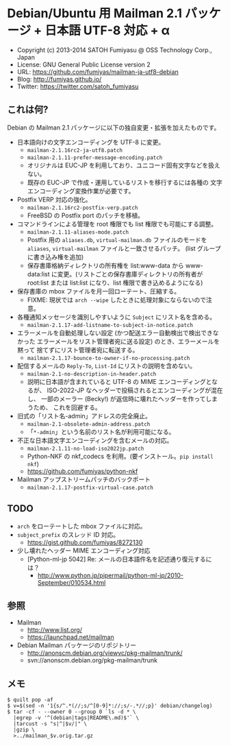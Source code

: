Debian/Ubuntu 用 Mailman 2.1 パッケージ + 日本語 UTF-8 対応 + α
======================================================================

  * Copyright (c) 2013-2014 SATOH Fumiyasu @ OSS Technology Corp., Japan
  * License: GNU General Public License version 2
  * URL: <https://github.com/fumiyas/mailman-ja-utf8-debian>
  * Blog: <http://fumiyas.github.io/>
  * Twitter: <https://twitter.com/satoh_fumiyasu>

これは何?
----------------------------------------------------------------------

Debian の Mailman 2.1 パッケージに以下の独自変更・拡張を加えたものです。

  * 日本語向けの文字エンコーディングを UTF-8 に変更。
    * `mailman-2.1.16rc2-ja-utf8.patch`
    * `mailman-2.1.11-prefer-message-encoding.patch`
    * オリジナルは EUC-JP を利用しており、ユニコード固有文字などを扱えない。
    * 既存の EUC-JP で作成・運用しているリストを移行するには各種の
      文字エンコーディング変換作業が必要です。
  * Postfix VERP 対応の強化。
    * `mailman-2.1.16rc2-postfix-verp.patch`
    * FreeBSD の Postfix port のパッチを移植。
  * コマンドラインによる管理を root 権限でも list 権限でも可能にする調整。
    * `mailman-2.1.11-aliases-mode.patch`
    * Postfix 用の `aliases.db`, `virtual-mailman.db` ファイルのモードを
      `aliases`, `virtual-mailman` ファイルと一致させるパッチ。
      (list グループに書き込み権を追加)
    * 保存書庫格納ディレクトリの所有権を list:www-data から www-data:list
      に変更。(リストごとの保存書庫ディレクトリの所有者が root:list または
      list:list になり、list 権限で書き込めるようになる)
  * 保存書庫の mbox ファイルを月一回ローテート、圧縮する。
    * FIXME: 現状では `arch --wipe` したときに処理対象にならないので注意。
  * 各種通知メッセージを識別しやすいように `Subject` にリスト名を含める。
    * `mailman-2.1.17-add-listname-to-subject-in-notice.patch`
  * エラーメールを自動処理しない設定 (かつ配送エラー自動検出で検出できなかった
    エラーメールをリスト管理者宛に送る設定) のとき、エラーメールを黙って
    捨てずにリスト管理者宛に転送する。
    * `mailman-2.1.17-bounce-to-owner-if-no-processing.patch`
  * 配信するメールの `Reply-To`, `List-Id` にリストの説明を含めない。
    * `mailman-2.1-no-description-in-header.patch`
    * 説明に日本語が含まれていると UTF-8 の MIME エンコーディングとなるが、
      ISO-2022-JP なヘッダーで投稿されるとエンコーディングが混在し、
      一部のメーラー (Becky!) が返信時に壊れたヘッダーを作ってしまうため、
      これを回避する。
  * 旧式の「リスト名-admin」アドレスの完全廃止。
    * `mailman-2.1-obsolete-admin-address.patch`
    * 「`*-admin`」という名前のリスト名が利用可能になる。
  * 不正な日本語文字エンコーディングを含むメールの対応。
    * `mailman-2.1.11-no-load-iso2022jp.patch`
    * Python-NKF の nkf_codecs を利用。(要インストール。`pip install nkf`)
    * https://github.com/fumiyas/python-nkf
  * Mailman アップストリームパッチのバックポート
    * `mailman-2.1.17-postfix-virtual-case.patch`

TODO
----------------------------------------------------------------------

  * `arch` をローテートした mbox ファイルに対応。
  * `subject_prefix` のスレッド ID 対応。
    * https://gist.github.com/fumiyas/8272130
  * 少し壊れたヘッダー MIME エンコーディング対応
    * [Python-ml-jp 5042] Re: メールの日本語件名を記述通り復元するには？
      * http://www.python.jp/pipermail/python-ml-jp/2010-September/010534.html

参照
----------------------------------------------------------------------

  * Mailman
    * http://www.list.org/
    * https://launchpad.net/mailman
  * Debian Mailman パッケージのリポジトリー
    * http://anonscm.debian.org/viewvc/pkg-mailman/trunk/
    * svn://anonscm.debian.org/pkg-mailman/trunk

メモ
----------------------------------------------------------------------

``` console
$ quilt pop -af
$ v=$(sed -n '1{s/^.*(//;s/^[0-9]*://;s/-.*//;p}' debian/changelog)
$ tar -cf - --owner 0 --group 0 `ls -d * \
  |egrep -v '^(debian|tags|README\.md)$'` \
  |tarcust -s "s|^|$v/|" \
  |gzip \
  >../mailman_$v.orig.tar.gz
```

